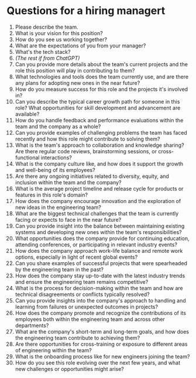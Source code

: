 # Questions for a hiring managert

1. Please describe the team.
2. What is your vision for this position?
3. How do you see us working together?
4. What are the expectations of you from your manager?
5. What's the tech stack?
6. *(The rest if from ChatGPT)*
7. Can you provide more details about the team's current projects and the role this position will play in contributing to them?
8. What technologies and tools does the team currently use, and are there any plans for adopting new ones in the near future?
9. How do you measure success for this role and the projects it's involved in?
10. Can you describe the typical career growth path for someone in this role? What opportunities for skill development and advancement are available?
11. How do you handle feedback and performance evaluations within the team and the company as a whole?
12. Can you provide examples of challenging problems the team has faced recently and how this role might contribute to solving them?
13. What is the team's approach to collaboration and knowledge sharing? Are there regular code reviews, brainstorming sessions, or cross-functional interactions?
14. What is the company culture like, and how does it support the growth and well-being of its employees?
15. Are there any ongoing initiatives related to diversity, equity, and inclusion within the team and the company?
16. What is the average project timeline and release cycle for products or features in this role's domain?
17. How does the company encourage innovation and the exploration of new ideas in the engineering team?
18. What are the biggest technical challenges that the team is currently facing or expects to face in the near future?
19. Can you provide insight into the balance between maintaining existing systems and developing new ones within the team's responsibilities?
20. What opportunities does the company provide for continuing education, attending conferences, or participating in relevant industry events?
21. How does the company approach work-life balance and remote work options, especially in light of recent global events?
22. Can you share examples of successful projects that were spearheaded by the engineering team in the past?
23. How does the company stay up-to-date with the latest industry trends and ensure the engineering team remains competitive?
24. What is the process for decision-making within the team and how are technical disagreements or conflicts typically resolved?
25. Can you provide insights into the company's approach to handling and learning from failures or unexpected outcomes in projects?
26. How does the company promote and recognize the contributions of its employees both within the engineering team and across other departments?
27. What are the company's short-term and long-term goals, and how does the engineering team contribute to achieving them?
28. Are there opportunities for cross-training or exposure to different areas of engineering within the team?
29. What is the onboarding process like for new engineers joining the team?
30. How do you see this role evolving over the next few years, and what new challenges or opportunities might arise?

